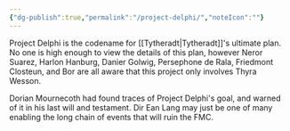 ```yaml
---
{"dg-publish":true,"permalink":"/project-delphi/","noteIcon":""}
---
```


Project Delphi is the codename for [[Tytheradt\|Tytheradt]]'s ultimate plan. No one is high enough to view the details of this plan, however Neror Suarez, Harlon Hanburg, Danier Golwig, Persephone de Rala, Friedmont Closteun, and Bor are all aware that this project only involves Thyra Wesson.

Dorian Mournecoth had found traces of Project Delphi's goal, and warned of it in his last will and testament. Dir Ean Lang may just be one of many enabling the long chain of events that will ruin the FMC.
